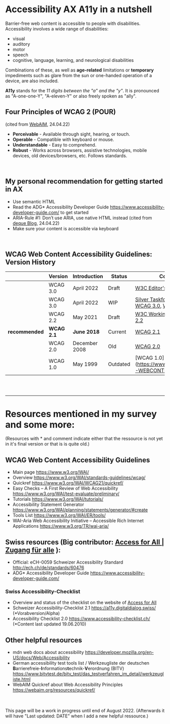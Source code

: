 # Accessibility AX A11y in a nutshell
Barrier-free web content is accessible to people with disabilities. Accessibility involves a wide range of disabilities:
- visual
- auditory
- motor
- speech
- cognitive, language, learning, and neurological disabilities

Combinations of these, as well as **age-related** limitations or **temporary** impediments such as glare from the sun or one-handed operation of a device, are also included.

**A11y** stands for the *11 digits between the "a" and the "y"*. It is pronounced as "A-one-one-Y", "A-eleven-Y" or also freely spoken as "ally". <br>

## Four Principles of WCAG 2 (POUR)
(cited from [WebAIM](https://webaim.org/resources/quickref/), 24.04.22)
- **Perceivable** - Available through sight, hearing, or touch.
- **Operable** - Compatible with keyboard or mouse.
- **Understandable** - Easy to comprehend.
- **Robust** - Works across browsers, assistive technologies, mobile devices, old devices/browsers, etc. Follows standards.

<br>

## My personal recommendation for getting started in AX
- Use semantic HTML
- Read the ADG* Accessibility Developer Guide https://www.accessibility-developer-guide.com/ to get started
- ARIA-Rule #1: Don’t use ARIA, use native HTML instead (cited from [deque Blog](https://www.deque.com/blog/top-5-rules-of-aria/#:~:text=Rule%20%231%3A%20Don't,in%20HTML%2C%20then%20use%20ARIA.), 24.04.22)
- Make sure your content is accessible via keyboard


<br>


## WCAG Web Content Accessibility Guidelines: Version History


|          | Version      | Introduction          | Status         | Comment        |   
| --------------- | ------------ | ------------- | ------- | ------------------------------------------------------------------------------------------------------------------------------------------------ | 
|                 | WCAG 3.0     | April 2022    | Draft   | [W3C Editor's Draft WCAG 3.0](https://w3c.github.io/silver/guidelines/)                                                                                   |    
|                 | WCAG 3.0     | April 2022    | WIP     | [Silver Taskforce working on WCAG 3.0](https://w3c.github.io/silver/), [WCAG 3.0](https://www.w3.org/WAI/standards-guidelines/wcag/wcag3-intro/) |    
|                 | WCAG 2.2     | May 2021      | Draft   | [W3C Working Draft WCAG 2.2](https://www.w3.org/TR/WCAG22/)                                                                                               |  
| **recommended** | **WCAG 2.1** | **June 2018** | Current | [WCAG 2.1](https://www.w3.org/TR/WCAG21/)     |
|                 | WCAG 2.0     | December 2008 | Old    |  [WCAG 2.0](https://www.w3.org/TR/WCAG20/)                                                                                                                                                |   
|                 | WCAG 1.0     | May 1999      | Outdated     |  [WCAG 1.0] (https://www.w3.org/TR/WAI-WEBCONTENT/)                                                                                                                                                |  


<br><br>
___

# Resources mentioned in my survey and some more:

(Resources with * and comment indicate either that the ressource is not yet in it's final version or that is is quite old.)

## WCAG Web Content Accessibility Guidelines 
- Main page https://www.w3.org/WAI/ 
- Overview https://www.w3.org/WAI/standards-guidelines/wcag/ 
- Quickref https://www.w3.org/WAI/WCAG21/quickref/
- Easy Checks – A First Review of Web Accessibility https://www.w3.org/WAI/test-evaluate/preliminary/
- Tutorials https://www.w3.org/WAI/tutorials/
- Accessibility Statement Generator https://www.w3.org/WAI/planning/statements/generator/#create
- Tools List https://www.w3.org/WAI/ER/tools/
- WAI-Aria Web Accessibility Initiative – Accessible Rich Internet Applications https://www.w3.org/TR/wai-aria/

## Swiss resources (Big contributor: <a href="https://www.access-for-all.ch/ch/">Access for All | Zugang für alle</a> ): 
- Official: eCH-0059 Schweizer Accessibility Standard http://ech.ch/de/standards/60476 
- ADG* Accessibility Developer Guide https://www.accessibility-developer-guide.com/ 

### Swiss Accessibility-Checklist
- Overview and status of the checklist on the website of [Access for All](https://www.access-for-all.ch/ch/barrierefreiheit/barrierefreies-webdesign/accessibility-checkliste-2-1.html)
- Schweizer Accessibility-Checklist 2.1 https://a11y.digitaldialog.swiss/ (*Vorabversion/Alpha) 
- Accessibility Checklist 2.0 https://www.accessibility-checklist.ch/ (*Content last updated 19.06.2010) 

## Other helpful resources
- mdn web docs about accessibility https://developer.mozilla.org/en-US/docs/Web/Accessibility 
- German accessibility test tools list / Werkzeugliste der deutschen **B**arrierefreie-**I**nformations**t**echnik-**V**erordnung (BITV) https://www.bitvtest.de/bitv_test/das_testverfahren_im_detail/werkzeugliste.html 
- WebAIM Quickref about Web Accessibility Principles https://webaim.org/resources/quickref/ 


<br><br>
This page will be a work in progress until end of August 2022. (Afterwards it will have "Last updated: DATE" when I add a new helpful ressource.)